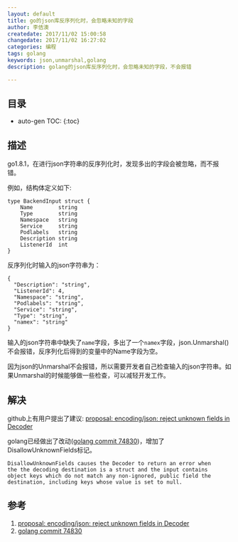 ```yaml
---
layout: default
title: go的json库反序列化时，会忽略未知的字段
author: 李佶澳
createdate: 2017/11/02 15:00:58
changedate: 2017/11/02 16:27:02
categories: 编程
tags: golang
keywords: json,unmarshal,golang
description: golang的json库反序列化时，会忽略未知的字段，不会报错

---
```


## 目录
* auto-gen TOC:
{:toc}

## 描述 

go1.8.1，在进行json字符串的反序列化时，发现多出的字段会被忽略，而不报错。

例如，结构体定义如下:

	type BackendInput struct {
		Name        string
		Type        string
		Namespace   string
		Service     string
		Podlabels   string
		Description string
		ListenerId  int
	}

反序列化时输入的json字符串为：

	{
	  "Description": "string",
	  "ListenerId": 4,
	  "Namespace": "string",
	  "Podlabels": "string",
	  "Service": "string",
	  "Type": "string",
	  "namex": "string"
	}

输入的json字符串中缺失了`name`字段，多出了一个`namex`字段，json.Unmarshal()不会报错，反序列化后得到的变量中的Name字段为空。

因为json的Unmarshal不会报错，所以需要开发者自己检查输入的json字符串。如果Unmarshal的时候能够做一些检查，可以减轻开发工作。

## 解决

github上有用户提出了建议: [proposal: encoding/json: reject unknown fields in Decoder ][1]

golang已经做出了改动([golang commit 74830][2])，增加了DisallowUnknownFields标记。

	DisallowUnknownFields causes the Decoder to return an error when
	the the decoding destination is a struct and the input contains
	object keys which do not match any non-ignored, public field the
	destination, including keys whose value is set to null.

## 参考

1. [proposal: encoding/json: reject unknown fields in Decoder ][1]
2. [golang commit 74830][2]

[1]: https://github.com/golang/go/issues/15314  "proposal: encoding/json: reject unknown fields in Decoder " 
[2]: https://golang.org/cl/74830  "golang commit 74830" 
